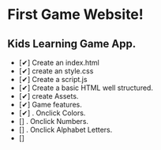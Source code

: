 # First Game Website!

## Kids Learning Game App.
* [✔] Create an index.html
* [✔] create an style.css
* [✔] Create a script.js
* [✔] Create a basic HTML well structured.
* [✔] create Assets.
* [✔] Game features.
*  [✔]  . Onclick Colors.
*  []   . Onclick Numbers.
*  []   . Onclick Alphabet Letters.
*  [] 